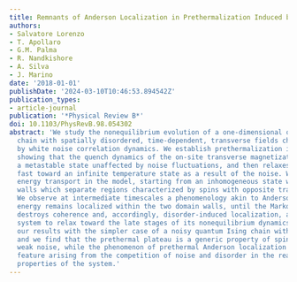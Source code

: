 ```yaml
---
title: Remnants of Anderson Localization in Prethermalization Induced by White Noise
authors:
- Salvatore Lorenzo
- T. Apollaro
- G.M. Palma
- R. Nandkishore
- A. Silva
- J. Marino
date: '2018-01-01'
publishDate: '2024-03-10T10:46:53.894542Z'
publication_types:
- article-journal
publication: '*Physical Review B*'
doi: 10.1103/PhysRevB.98.054302
abstract: 'We study the nonequilibrium evolution of a one-dimensional quantum Ising
  chain with spatially disordered, time-dependent, transverse fields characterized
  by white noise correlation dynamics. We establish prethermalization in this model,
  showing that the quench dynamics of the on-site transverse magnetization first approaches
  a metastable state unaffected by noise fluctuations, and then relaxes exponentially
  fast toward an infinite temperature state as a result of the noise. We also consider
  energy transport in the model, starting from an inhomogeneous state with two domain
  walls which separate regions characterized by spins with opposite transverse magnetization.
  We observe at intermediate timescales a phenomenology akin to Anderson localization:
  energy remains localized within the two domain walls, until the Markovian noise
  destroys coherence and, accordingly, disorder-induced localization, allowing the
  system to relax toward the late stages of its nonequilibrium dynamics. We compare
  our results with the simpler case of a noisy quantum Ising chain without disorder,
  and we find that the prethermal plateau is a generic property of spin chains with
  weak noise, while the phenomenon of prethermal Anderson localization is a specific
  feature arising from the competition of noise and disorder in the real-time transport
  properties of the system.'
---
```

